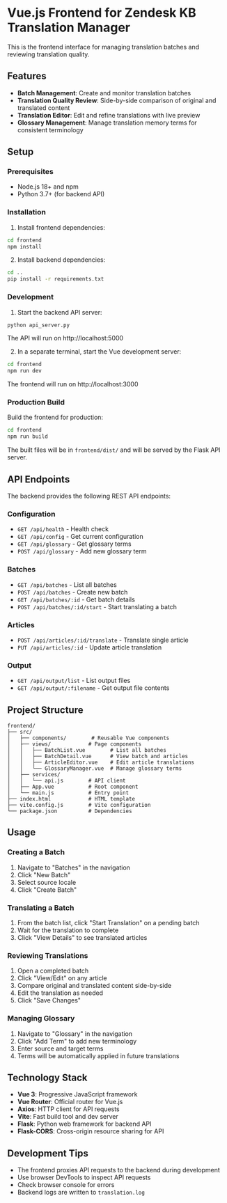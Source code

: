 # Vue.js Frontend for Zendesk KB Translation Manager

This is the frontend interface for managing translation batches and reviewing translation quality.

## Features

- **Batch Management**: Create and monitor translation batches
- **Translation Quality Review**: Side-by-side comparison of original and translated content
- **Translation Editor**: Edit and refine translations with live preview
- **Glossary Management**: Manage translation memory terms for consistent terminology

## Setup

### Prerequisites

- Node.js 18+ and npm
- Python 3.7+ (for backend API)

### Installation

1. Install frontend dependencies:
```bash
cd frontend
npm install
```

2. Install backend dependencies:
```bash
cd ..
pip install -r requirements.txt
```

### Development

1. Start the backend API server:
```bash
python api_server.py
```
The API will run on http://localhost:5000

2. In a separate terminal, start the Vue development server:
```bash
cd frontend
npm run dev
```
The frontend will run on http://localhost:3000

### Production Build

Build the frontend for production:
```bash
cd frontend
npm run build
```

The built files will be in `frontend/dist/` and will be served by the Flask API server.

## API Endpoints

The backend provides the following REST API endpoints:

### Configuration
- `GET /api/health` - Health check
- `GET /api/config` - Get current configuration
- `GET /api/glossary` - Get glossary terms
- `POST /api/glossary` - Add new glossary term

### Batches
- `GET /api/batches` - List all batches
- `POST /api/batches` - Create new batch
- `GET /api/batches/:id` - Get batch details
- `POST /api/batches/:id/start` - Start translating a batch

### Articles
- `POST /api/articles/:id/translate` - Translate single article
- `PUT /api/articles/:id` - Update article translation

### Output
- `GET /api/output/list` - List output files
- `GET /api/output/:filename` - Get output file contents

## Project Structure

```
frontend/
├── src/
│   ├── components/        # Reusable Vue components
│   ├── views/            # Page components
│   │   ├── BatchList.vue        # List all batches
│   │   ├── BatchDetail.vue      # View batch and articles
│   │   ├── ArticleEditor.vue    # Edit article translations
│   │   └── GlossaryManager.vue  # Manage glossary terms
│   ├── services/
│   │   └── api.js        # API client
│   ├── App.vue           # Root component
│   └── main.js           # Entry point
├── index.html            # HTML template
├── vite.config.js        # Vite configuration
└── package.json          # Dependencies
```

## Usage

### Creating a Batch

1. Navigate to "Batches" in the navigation
2. Click "New Batch"
3. Select source locale
4. Click "Create Batch"

### Translating a Batch

1. From the batch list, click "Start Translation" on a pending batch
2. Wait for the translation to complete
3. Click "View Details" to see translated articles

### Reviewing Translations

1. Open a completed batch
2. Click "View/Edit" on any article
3. Compare original and translated content side-by-side
4. Edit the translation as needed
5. Click "Save Changes"

### Managing Glossary

1. Navigate to "Glossary" in the navigation
2. Click "Add Term" to add new terminology
3. Enter source and target terms
4. Terms will be automatically applied in future translations

## Technology Stack

- **Vue 3**: Progressive JavaScript framework
- **Vue Router**: Official router for Vue.js
- **Axios**: HTTP client for API requests
- **Vite**: Fast build tool and dev server
- **Flask**: Python web framework for backend API
- **Flask-CORS**: Cross-origin resource sharing for API

## Development Tips

- The frontend proxies API requests to the backend during development
- Use browser DevTools to inspect API requests
- Check browser console for errors
- Backend logs are written to `translation.log`
